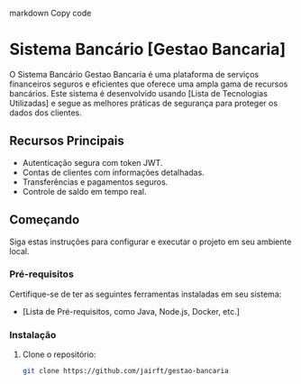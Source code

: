 
markdown
Copy code
# Sistema Bancário [Gestao Bancaria]

O Sistema Bancário Gestao Bancaria é uma plataforma de serviços financeiros seguros e eficientes que oferece uma ampla gama de recursos bancários. Este sistema é desenvolvido usando [Lista de Tecnologias Utilizadas] e segue as melhores práticas de segurança para proteger os dados dos clientes.

## Recursos Principais

- Autenticação segura com token JWT.
- Contas de clientes com informações detalhadas.
- Transferências e pagamentos seguros.
- Controle de saldo em tempo real.

## Começando

Siga estas instruções para configurar e executar o projeto em seu ambiente local.

### Pré-requisitos

Certifique-se de ter as seguintes ferramentas instaladas em seu sistema:

- [Lista de Pré-requisitos, como Java, Node.js, Docker, etc.]

### Instalação

1. Clone o repositório:

   ```sh
   git clone https://github.com/jairft/gestao-bancaria
